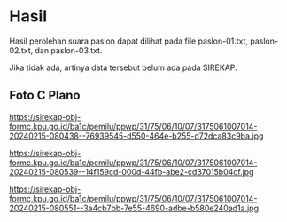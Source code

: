 # Hasil

Hasil perolehan suara paslon dapat dilihat pada file paslon-01.txt, paslon-02.txt, dan paslon-03.txt.

Jika tidak ada, artinya data tersebut belum ada pada SIREKAP.

## Foto C Plano

https://sirekap-obj-formc.kpu.go.id/ba1c/pemilu/ppwp/31/75/06/10/07/3175061007014-20240215-080438--76939545-d550-464e-b255-d72dca83c9ba.jpg

https://sirekap-obj-formc.kpu.go.id/ba1c/pemilu/ppwp/31/75/06/10/07/3175061007014-20240215-080539--14f159cd-000d-44fb-abe2-cd37015b04cf.jpg

https://sirekap-obj-formc.kpu.go.id/ba1c/pemilu/ppwp/31/75/06/10/07/3175061007014-20240215-080551--3a4cb7bb-7e55-4690-adbe-b580e240ad1a.jpg
